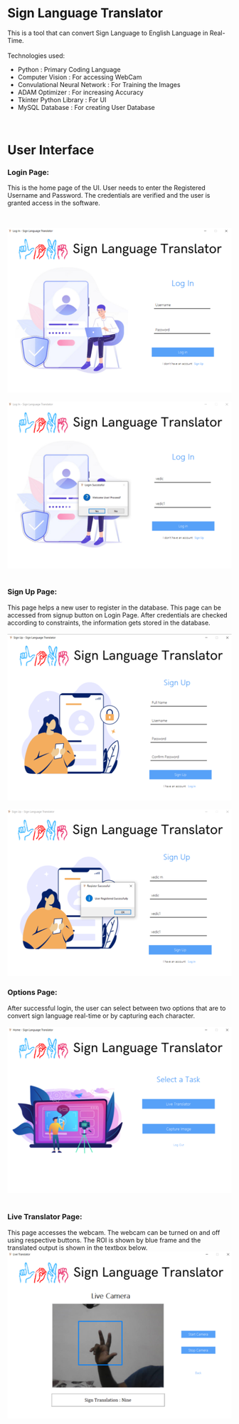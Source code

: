 # Sign Language Translator

This is a tool that can convert Sign Language to English Language in Real-Time.<br>
<br>Technologies used:
<ul>
<li>Python : Primary Coding Language 
<li> Computer Vision : For accessing WebCam
<li> Convulational Neural Network : For Training the Images 
<li> ADAM Optimizer : For increasing Accuracy
<li> Tkinter Python Library : For UI 
<li> MySQL Database : For creating User Database 
</ul>

<br>

<h1>User Interface</h1>

<h3>Login Page:</h3>
This is the home page of the UI. User needs to enter the Registered Username and Password. The credentials are verified and the user is granted access in the software.

<br><br>
<img src = "https://github.com/RitikRatnawat/Sign-Language-Translator/blob/6c710fea164f00233034840099cd9500d8e2fdee/Images/login_1.png"><img>
<br><br>
<img src ="https://github.com/RitikRatnawat/Sign-Language-Translator/blob/6c710fea164f00233034840099cd9500d8e2fdee/Images/login_2.png"> <img>
<br> 
<h3>Sign Up Page:</h3>
This page helps a new user to register in the database. This page can be accessed from signup button on Login Page. After credentials are checked according to constraints, the information gets stored in the database.
<br><br>
<img src = "https://github.com/RitikRatnawat/Sign-Language-Translator/blob/6c710fea164f00233034840099cd9500d8e2fdee/Images/signup_1.png"><img><br><br>
<img src = "https://github.com/RitikRatnawat/Sign-Language-Translator/blob/6c710fea164f00233034840099cd9500d8e2fdee/Images/signup_2.png"><img> 
<h3>Options Page:</h3>
After successful login, the user can select between two options that are to convert sign language real-time or by capturing each character.<br><br>
<img src ="https://github.com/RitikRatnawat/Sign-Language-Translator/blob/6c710fea164f00233034840099cd9500d8e2fdee/Images/options.png"> <img>
<h3>Live Translator Page:
</h3>
This page accesses the webcam. The webcam can be turned on and off using respective buttons. The ROI is shown by blue frame and the translated output is shown in the textbox below.
<img src = "https://github.com/RitikRatnawat/Sign-Language-Translator/blob/6c710fea164f00233034840099cd9500d8e2fdee/Images/live.png"> <img>
